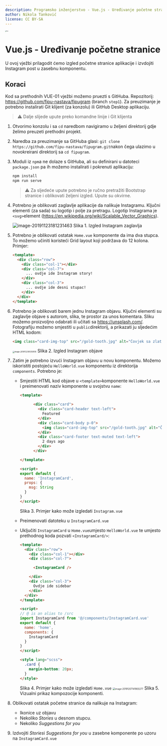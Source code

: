 ```yaml
---
description: Programsko inženjerstvo - Vue.js - Uređivanje početne stranice
author: Nikola Tanković
license: CC BY-SA
---
```


<img src="art/fipu.png" alt="fipu" style="zoom:24%;" />

# Vue.js - Uređivanje početne stranice

U ovoj vježbi prilagodit ćemo izgled početne stranice aplikacije i izvdojiti Instagram post u zasebnu komponentu.

## Koraci

Kod sa prethodnih VUE-01 vježbi možemo pruezti s GitHuba. Repozitorij: https://github.com/fipu-nastava/fipugram (branch `step1`). Za preuzimanje je potrebno instalirati Git klijent (za konzolu) ili GitHub Desktop aplikaciju.

> ⚠️ Dalje slijede upute preko komandne linije i Git klijenta

1. Otvorimo konzolu i sa `cd` naredbom navigiramo u željeni direktorij gdje želimo preuzeti prethodni projekt.

1. Naredba za preuzimanje sa GitHuba glasi: `git clone https://github.com/fipu-nastava/fipugram.git`nakon čega ulazimo u novokreirani direktorij sa `cd fipugram`.

1. Moduli iz `npm`a ne dolaze s GitHuba, ali su definirani u datoteci `package.json` pa ih možemo instalirati i pokrenuti aplikaciju:

   ```bash
   npm install
   npm run serve
   ```

   > :warning: Za sljedeće upute potrebno je ručno pretražiti Bootstrap stranice i oblikovati željeni izgled. Upute su okvirne.

5. Potrebno je oblikovati zaglavlje aplikacije da nalikuje Instagramu. Ključni elementi (za sada) su logotip i polje za pretragu. Logotip Instagrama je `<svg>`element (https://en.wikipedia.org/wiki/Scalable_Vector_Graphics).

   ![image-20191123181231463](art/image-20191123181231463.png)
   Slika 1. Izgled Instagram zaglavlja

5. Potrebno je oblikovati ostatak `Home.vue` komponente da ima dva stupca. To možemo učiniti koristeći Grid layout koji podržava do 12 kolona. Primjer:

   ```html
   <template>
     <div class="row">
       <div class="col-1"></div>
       <div class="col-7">
         ... ovdje ide Instagram story!
       </div>
       <div class="col-3">
         ... ovdje ide desni stupac!
       </div>
     </div>
   </template>
   ```

   

5. Potrebno je oblikovati barem jednu Instagram objavu. Ključni elementi su zaglavlje objave s autorom, slika, te prostor za unos komentara. Sliku možemo proizvoljno odabrati ili učitati sa https://unsplash.com/. Fotografiju možemo smjestiti u `public`direktorij, a prikazati ju sljedećim HTML kodom:

   ```html
   <img class="card-img-top" src="/gold-tooth.jpg" alt="Čovjek sa zlatnim zubima"/>
   ```

   

   <img src="art/image-20191123181359516.png" alt="image-20191123181359516" style="zoom:40%;" />
   Slika 2. Izgled Instagram objave

   

8. Zatim je potrebno izvući Instagram objavu u novu komponentu. Možemo iskoristiti postojeću `HelloWorld.vue` komponentu iz direktorija `components`. Potrebno je:

   - Smjestiti HTML kod objave u `<template>`komponente `HelloWorld.vue` i preimenovati naziv komponente u svojstvu `name`:

     ```html
     <template>
     
           <div class="card">
             <div class="card-header text-left">
               Featured
             </div>
             <div class="card-body p-0">
               <img class="card-img-top" src="/gold-tooth.jpg" alt="Čovjek sa zlatnim zubima"/>
             </div>
             <div class="card-footer text-muted text-left">
               2 days ago
             </div>
           </div>
     
     </template>
     
     <script>
     export default {
       name: 'InstagramCard',
       props: {
         msg: String
       }
     }
     </script>
     ```

     Slika 3. Primjer kako može izgledati `Instagram.vue`

   - Preimenovati datoteku u `InstagramCard.vue`

   - Uključiti `InstagramCard` u `Home.vue`umjesto `HelloWorld.vue` te umjesto prethodnog koda pozvati `<InstagramCard/>`:

     ```html
     <template>
       <div class="row">
         <div class="col-1"></div>
         <div class="col-7">
     
           <InstagramCard />
     
         </div>
         <div class="col-3">
           Ovdje ide sidebar
         </div>
       </div>
     </template>
     
     <script>
     // @ is an alias to /src
     import InstagramCard from '@/components/InstagramCard.vue'
     export default {
       name: 'home',
       components: {
         InstagramCard
       }
     }
     </script>
     
     <style lang="scss">
       .card {
         margin-bottom: 20px;
       }
     </style>
     ```

     Slika 4. Primjer kako može izgledati `Home.vue`
     <img src="art/image-20191207141900277.png" alt="image-20191207141900277" style="zoom:50%;" />
     Slika 5. Vizualni prikaz kompozocije komponenti.
     

9. Oblikovati ostatak početne stranice da nalikuje na Instagram:
   * Ikonice uz objavu
   * Nekoliko *Stories* u desnom stupcu.
   * Nekoliko *Suggestions for you*
9. Izdvojiti *Stories*i *Suggestions for you* u zasebne komponente po uzoru na `InstagramCard.vue`